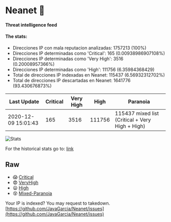 # Neanet :hocho:
#### Threat intelligence feed
#### The stats:

- Direcciones IP con mala reputacion analizadas: 1757213 (100%)
- Direcciones IP determinadas como 'Critical':  165 (0.00938986907108%)
- Direcciones IP determinadas como 'Very High':  3516 (0.20008957366%)
- Direcciones IP determinadas como 'High':  111756 (6.35984368429)
- Total de direcciones IP indexadas en Neanet:  115437 (6.56932312702%)
- Total de direcciones IP descartadas en Neanet:  1641776 (93.430676873%)

| Last Update | Critical | Very High | High | Paranoia |
| --- | --- | --- | --- | --- |
| 2020-12-09 15:01:43 | 165 | 3516 | 111756 | 115437 mixed list (Critical + Very High + High)|

![Stats](https://docs.google.com/spreadsheets/d/e/2PACX-1vSnaNMIXVabIpDJjufMlzH7poXnshF3mgd8Is1g9ytUEzVsP5my4Trn8f-xkoLLQ38xpL3HtmUexLo6/pubchart?oid=501124687&format=image)

For the historical stats go to: [link](/stats.csv)
## Raw
- :scream: [Critical](https://raw.githubusercontent.com/JavaGarcia/Neanet/master/blacklists/neanet_critical.txt)
- :fearful: [VeryHigh](https://raw.githubusercontent.com/JavaGarcia/Neanet/master/blacklists/neanet_veryHigh.txtt)
- :frowning: [High](https://raw.githubusercontent.com/JavaGarcia/Neanet/master/blacklists/neanet_high.txt)
- :dizzy_face: [Mixed-Paranoia](https://raw.githubusercontent.com/JavaGarcia/Neanet/master/blacklists/neanet_all.txt)


Your IP is indexed? You may request to takedown. [https://github.com/JavaGarcia/Neanet/issues](https://github.com/JavaGarcia/Neanet/issues)








































































































































































































































































































































































































































































































































































































































































































































































































































































































































































































































































































































































































































































































































































































































































































































































































































































































































































































































































































































































































































































































































































































































































































































































































































































































































































































































































































































































